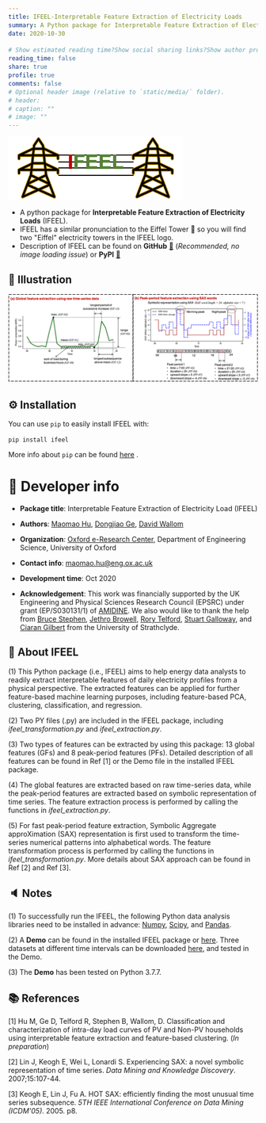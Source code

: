 ```yaml
---
title: IFEEL-Interpretable Feature Extraction of Electricity Loads
summary: A Python package for Interpretable Feature Extraction of Electricity Loads
date: 2020-10-30

# Show estimated reading time?Show social sharing links?Show author profile?Show comments?
reading_time: false  
share: true  
profile: true
comments: false
# Optional header image (relative to `static/media/` folder).
# header:  
# caption: ""  
# image: "" 
---
```


![IFEEL logo](ifeel_logo.png)

* A python package for **Interpretable Feature Extraction of Electricity Loads** (IFEEL).
* IFEEL has a similar pronunciation to the Eiffel Tower 🗼 so you will find two "Eiffel" electricity towers in the IFEEL logo.
* Description of IFEEL can be found on **GitHub** [🔗](https://github.com/chacehoo/IFEEL/tree/master/OneDrive%20-%20Nexus365/0_PycharmProjects/MyPackage/IFEEL) (*Recommended, no image loading issue*) or **PyPI** [ 🔗](https://pypi.org/project/ifeel/)


## 📌 Illustration

![Illustration of IFEEL process](ifeel_illustration.png)

## ⚙️ Installation

You can use `pip`  to easily install IFEEL with:

`pip install ifeel`

More info about `pip` can be found [here](https://pip.pypa.io/en/stable/) .

# 🤖 Developer info

* **Package title**: Interpretable Feature Extraction of Electricity Load (IFEEL)

* **Authors**: [Maomao Hu](https://maomaohu.net/), [Dongjiao Ge](https://eng.ox.ac.uk/people/dongjiao-ge/), [David Wallom](https://eng.ox.ac.uk/people/david-wallom/)

* **Organization**: [Oxford e-Research Center](https://www.oerc.ox.ac.uk/), Department of Engineering Science, University of Oxford

* **Contact info**: maomao.hu@eng.ox.ac.uk

* **Development time**: Oct 2020

* **Acknowledgement**: This work was financially supported by the UK Engineering and Physical Sciences Research Council (EPSRC) under grant (EP/S030131/1) of [AMIDINE](https://www.amidine.net/). We also would like to thank the help from [Bruce Stephen](https://www.strath.ac.uk/staff/stephenbrucedr/), [Jethro Browell](http://www.jethrobrowell.com/), [Rory Telford](https://www.strath.ac.uk/staff/telfordrorymr/), [Stuart Galloway](https://www.strath.ac.uk/staff/gallowaystuartdr/), and [Ciaran Gilbert](https://pureportal.strath.ac.uk/en/persons/ciaran-gilbert) from the University of Strathclyde.

## 💬 About IFEEL

(1) This Python package (i.e., IFEEL) aims to help energy data analysts to readily extract interpretable features of daily electricity profiles from a physical perspective. The extracted features can be applied for further feature-based machine learning purposes, including feature-based PCA, clustering, classification, and regression.

(2) Two PY files (.py) are included in the IFEEL package, including *ifeel_transformation.py* and *ifeel_extraction.py*.

(3) Two types of features can be extracted by using this package: 13 global features (GFs) and 8 peak-period features (PFs). Detailed description of all features can be found in Ref [1] or the Demo file in the installed IFEEL package.

(4) The global features are extracted based on raw time-series data, while the peak-period features are extracted based on symbolic representation of time series. The feature extraction process is performed by calling the functions in *ifeel_extraction.py*.

(5) For fast peak-period feature extraction, Symbolic Aggregate approXimation (SAX) representation is first used to transform the time-series numerical patterns into alphabetical words. The feature transformation process is performed by calling the functions in *ifeel_transformation.py*. More details about SAX approach can be found in Ref [2] and Ref [3].

## 🔈 Notes

(1) To successfully run the IFEEL, the following Python data analysis libraries need to be installed in advance: [Numpy](https://numpy.org/), [Scipy](https://www.scipy.org/), and [Pandas](https://pandas.pydata.org/).

(2) A **Demo** can be found in the installed IFEEL package or [here](https://github.com/chacehoo/IFEEL/blob/master/OneDrive%20-%20Nexus365/0_PycharmProjects/MyPackage/IFEEL/IFEEL/Demo.py). Three datasets at different time intervals can be downloaded [here](https://github.com/chacehoo/IFEEL/tree/master/OneDrive%20-%20Nexus365/0_PycharmProjects/MyPackage/IFEEL/Test_Data), and tested in the Demo.

(3) The **Demo** has been tested on Python 3.7.7.

## 📚 References

[1] Hu M, Ge D, Telford R, Stephen B, Wallom, D. Classification and characterization of intra-day load curves of PV and Non-PV households using interpretable feature extraction and feature-based clustering. (*In preparation*)

[2] Lin J, Keogh E, Wei L, Lonardi S. Experiencing SAX: a novel symbolic representation of time series. *Data Mining and Knowledge Discovery*. 2007;15:107-44.

[3] Keogh E, Lin J, Fu A. HOT SAX: efficiently finding the most unusual time series subsequence.  *5TH IEEE International Conference on Data Mining (ICDM'05)*. 2005. p8.

